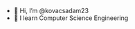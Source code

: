 - 👋 Hi, I’m @kovacsadam23
- 🌱 I learn Computer Science Engineering

<!---
kovacsadam23/kovacsadam23 is a ✨ special ✨ repository because its `README.md` (this file) appears on your GitHub profile.
You can click the Preview link to take a look at your changes.
--->
